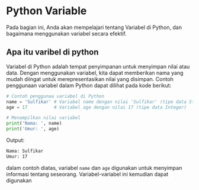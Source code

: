 # Python Variable

Pada bagian ini, Anda akan mempelajari tentang Variabel di Python, dan bagaimana menggunakan variabel secara efektif.

## Apa itu varibel di python
Variabel di Python adalah tempat penyimpanan untuk menyimpan nilai atau data. Dengan menggunakan variabel, kita dapat memberikan nama yang mudah diingat untuk merepresentasikan nilai yang disimpan. Contoh penggunaan variabel dalam Python dapat dilihat pada kode berikut:
```python
# Contoh penggunaa variabel di Python
name = 'Sulfikar' # Variabel name dengan nilai 'Sulfikar' (tipe data String) 
age = 17          # Variabel age dengan nilai 17 (tipe data Integer)

# Menampilkan nilai variabel
print('Nama: ', name)
print('Umur: ', age)
```
Output:
```bash
Nama: Sulfikar
Umur: 17
```
dalam contoh diatas, variabel `name` dan `age` digunakan untuk menyimpan informasi tentang seseorang. Variabel-variabel ini kemudian dapat digunakan 
